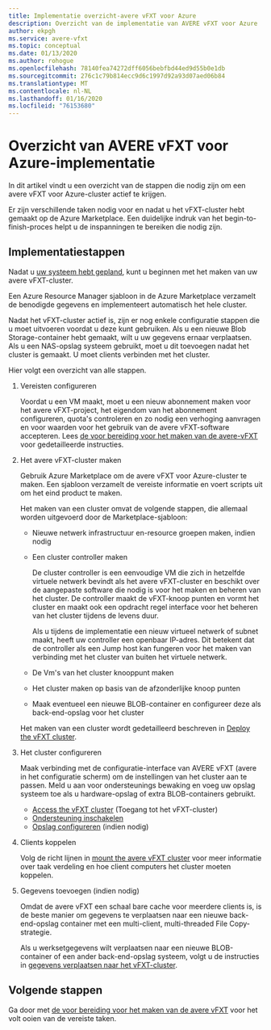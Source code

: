 ```yaml
---
title: Implementatie overzicht-avere vFXT voor Azure
description: Overzicht van de implementatie van AVERE vFXT voor Azure
author: ekpgh
ms.service: avere-vfxt
ms.topic: conceptual
ms.date: 01/13/2020
ms.author: rohogue
ms.openlocfilehash: 78140fea74272dff6056bebfbd44ed9d55b0e1db
ms.sourcegitcommit: 276c1c79b814ecc9d6c1997d92a93d07aed06b84
ms.translationtype: MT
ms.contentlocale: nl-NL
ms.lasthandoff: 01/16/2020
ms.locfileid: "76153680"
---
```

<!-- filename is linked to in the marketplace template, make sure it gets a redirect if we rename it -->

# <a name="avere-vfxt-for-azure---deployment-overview"></a>Overzicht van AVERE vFXT voor Azure-implementatie

In dit artikel vindt u een overzicht van de stappen die nodig zijn om een avere vFXT voor Azure-cluster actief te krijgen.

Er zijn verschillende taken nodig voor en nadat u het vFXT-cluster hebt gemaakt op de Azure Marketplace. Een duidelijke indruk van het begin-to-finish-proces helpt u de inspanningen te bereiken die nodig zijn.

## <a name="deployment-steps"></a>Implementatiestappen

Nadat u [uw systeem hebt gepland](avere-vfxt-deploy-plan.md), kunt u beginnen met het maken van uw avere vFXT-cluster.

Een Azure Resource Manager sjabloon in de Azure Marketplace verzamelt de benodigde gegevens en implementeert automatisch het hele cluster.

Nadat het vFXT-cluster actief is, zijn er nog enkele configuratie stappen die u moet uitvoeren voordat u deze kunt gebruiken. Als u een nieuwe Blob Storage-container hebt gemaakt, wilt u uw gegevens ernaar verplaatsen. Als u een NAS-opslag systeem gebruikt, moet u dit toevoegen nadat het cluster is gemaakt. U moet clients verbinden met het cluster.

Hier volgt een overzicht van alle stappen.

1. Vereisten configureren

   Voordat u een VM maakt, moet u een nieuw abonnement maken voor het avere vFXT-project, het eigendom van het abonnement configureren, quota's controleren en zo nodig een verhoging aanvragen en voor waarden voor het gebruik van de avere vFXT-software accepteren. Lees [de voor bereiding voor het maken van de avere-vFXT](avere-vfxt-prereqs.md) voor gedetailleerde instructies.

1. Het avere vFXT-cluster maken

   Gebruik Azure Marketplace om de avere vFXT voor Azure-cluster te maken. Een sjabloon verzamelt de vereiste informatie en voert scripts uit om het eind product te maken.

   Het maken van een cluster omvat de volgende stappen, die allemaal worden uitgevoerd door de Marketplace-sjabloon:

   * Nieuwe netwerk infrastructuur en-resource groepen maken, indien nodig
   * Een cluster controller maken

     De cluster controller is een eenvoudige VM die zich in hetzelfde virtuele netwerk bevindt als het avere vFXT-cluster en beschikt over de aangepaste software die nodig is voor het maken en beheren van het cluster. De controller maakt de vFXT-knoop punten en vormt het cluster en maakt ook een opdracht regel interface voor het beheren van het cluster tijdens de levens duur.

     Als u tijdens de implementatie een nieuw virtueel netwerk of subnet maakt, heeft uw controller een openbaar IP-adres. Dit betekent dat de controller als een Jump host kan fungeren voor het maken van verbinding met het cluster van buiten het virtuele netwerk.

   * De Vm's van het cluster knooppunt maken

   * Het cluster maken op basis van de afzonderlijke knoop punten

   * Maak eventueel een nieuwe BLOB-container en configureer deze als back-end-opslag voor het cluster

   Het maken van een cluster wordt gedetailleerd beschreven in [Deploy the vFXT cluster](avere-vfxt-deploy.md).

1. Het cluster configureren

   Maak verbinding met de configuratie-interface van AVERE vFXT (avere in het configuratie scherm) om de instellingen van het cluster aan te passen. Meld u aan voor ondersteunings bewaking en voeg uw opslag systeem toe als u hardware-opslag of extra BLOB-containers gebruikt.

   * [Access the vFXT cluster](avere-vfxt-cluster-gui.md) (Toegang tot het vFXT-cluster)
   * [Ondersteuning inschakelen](avere-vfxt-enable-support.md)
   * [Opslag configureren](avere-vfxt-add-storage.md) (indien nodig)

1. Clients koppelen

   Volg de richt lijnen in [mount the avere vFXT cluster](avere-vfxt-mount-clients.md) voor meer informatie over taak verdeling en hoe client computers het cluster moeten koppelen.

1. Gegevens toevoegen (indien nodig)

   Omdat de avere vFXT een schaal bare cache voor meerdere clients is, is de beste manier om gegevens te verplaatsen naar een nieuwe back-end-opslag container met een multi-client, multi-threaded File Copy-strategie.

   Als u werksetgegevens wilt verplaatsen naar een nieuwe BLOB-container of een ander back-end-opslag systeem, volgt u de instructies in [gegevens verplaatsen naar het vFXT-cluster](avere-vfxt-data-ingest.md).

## <a name="next-steps"></a>Volgende stappen

Ga door met [de voor bereiding voor het maken van de avere vFXT](avere-vfxt-prereqs.md) voor het volt ooien van de vereiste taken.
